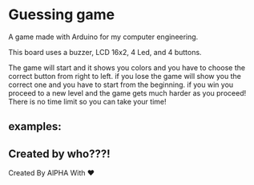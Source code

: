 
# Guessing game

A game made with Arduino for my computer engineering. 

This board uses a buzzer, LCD 16x2, 4 Led, and 4 buttons.

The game will start and it shows you colors and you have to choose the correct button from right to left.
if you lose the game will show you the correct one and you have to start from the beginning.
if you win you proceed to a new level and the game gets much harder as you proceed!
There is no time limit so you can take your time!
## examples:

## Created by who???!

Created By AlPHA With ❤️
